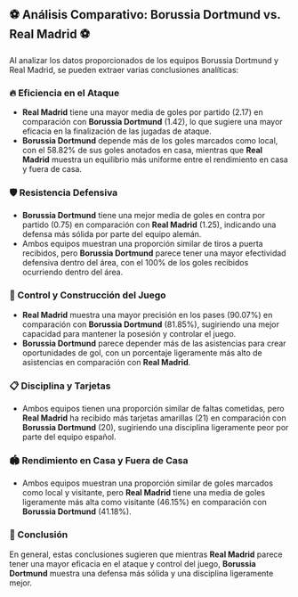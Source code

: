 ## ⚽ Análisis Comparativo: Borussia Dortmund vs. Real Madrid ⚽

Al analizar los datos proporcionados de los equipos Borussia Dortmund y Real Madrid, se pueden extraer varias conclusiones analíticas:

### 🔥 Eficiencia en el Ataque
- **Real Madrid** tiene una mayor media de goles por partido (2.17) en comparación con **Borussia Dortmund** (1.42), lo que sugiere una mayor eficacia en la finalización de las jugadas de ataque.
- **Borussia Dortmund** depende más de los goles marcados como local, con el 58.82% de sus goles anotados en casa, mientras que **Real Madrid** muestra un equilibrio más uniforme entre el rendimiento en casa y fuera de casa.

### 🛡️ Resistencia Defensiva
- **Borussia Dortmund** tiene una mejor media de goles en contra por partido (0.75) en comparación con **Real Madrid** (1.25), indicando una defensa más sólida por parte del equipo alemán.
- Ambos equipos muestran una proporción similar de tiros a puerta recibidos, pero **Borussia Dortmund** parece tener una mayor efectividad defensiva dentro del área, con el 100% de los goles recibidos ocurriendo dentro del área.

### 🎯 Control y Construcción del Juego
- **Real Madrid** muestra una mayor precisión en los pases (90.07%) en comparación con **Borussia Dortmund** (81.85%), sugiriendo una mejor capacidad para mantener la posesión y controlar el juego.
- **Borussia Dortmund** parece depender más de las asistencias para crear oportunidades de gol, con un porcentaje ligeramente más alto de asistencias en comparación con **Real Madrid**.

### 📋 Disciplina y Tarjetas
- Ambos equipos tienen una proporción similar de faltas cometidas, pero **Real Madrid** ha recibido más tarjetas amarillas (21) en comparación con **Borussia Dortmund** (20), sugiriendo una disciplina ligeramente peor por parte del equipo español.

### 🏟️ Rendimiento en Casa y Fuera de Casa
- Ambos equipos muestran una proporción similar de goles marcados como local y visitante, pero **Real Madrid** tiene una media de goles ligeramente más alta como visitante (46.15%) en comparación con **Borussia Dortmund** (41.18%).

### 🏅 Conclusión
En general, estas conclusiones sugieren que mientras **Real Madrid** parece tener una mayor eficacia en el ataque y control del juego, **Borussia Dortmund** muestra una defensa más sólida y una disciplina ligeramente mejor.
